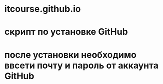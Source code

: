 # itcourse.github.io
# скрипт по установке GitHub
# после установки необходимо ввсети почту и пароль от аккаунта GitHub
